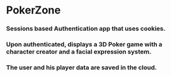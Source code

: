 # PokerZone
### Sessions based Authentication app that uses cookies. 
### Upon authenticated, displays a 3D Poker game with a character creator and a facial expression system. 
### The user and his player data are saved in the cloud.
